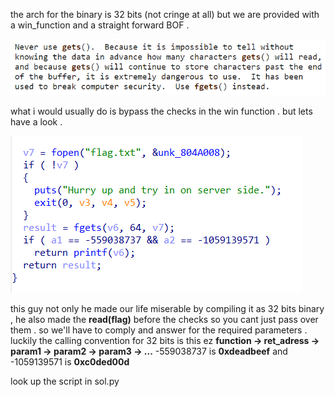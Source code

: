 the arch for the binary is 32 bits (not cringe at all) but we are provided with a win_function and a straight forward BOF . 

![gets](../img/gets-diablos.png)

what i would usually do is bypass the checks in the win function . but lets have a look . 

![win](../img/ida-diablos.png) 

this guy not only he made our life miserable by compiling it as 32 bits binary , he also made the **read(flag)** before the checks so you cant just pass over them . so we'll have to comply and answer for the required parameters . luckily the calling convention for 32 bits is this ez 
**function -> ret_adress -> param1 -> param2 -> param3 -> ...** 
-559038737 is **0xdeadbeef** and -1059139571 is **0xc0ded00d**

look up the script in sol.py